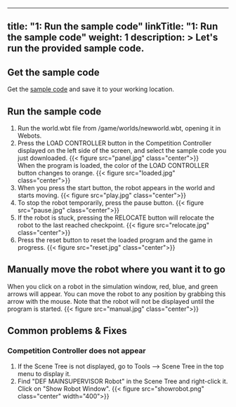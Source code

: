 
---
title: "1: Run the sample code"
linkTitle: "1: Run the sample code"
weight: 1
description: >
  Let's run the provided sample code.
---

## Get the sample code
Get the [sample code](sample.py) and save it to your working location.


## Run the sample code
1. Run the world.wbt file from /game/worlds/newworld.wbt, opening it in Webots.
1. Press the LOAD CONTROLLER button in the Competition Controller displayed on the left side of the screen, and select the sample code you just downloaded.
{{< figure src="panel.jpg" class="center">}}  
When the program is loaded, the color of the LOAD CONTROLLER button changes to orange.
{{< figure src="loaded.jpg" class="center">}}  
1. When you press the start button, the robot appears in the world and starts moving.
{{< figure src="play.jpg" class="center">}}  
1. To stop the robot temporarily, press the pause button.
{{< figure src="pause.jpg" class="center">}}  
1. If the robot is stuck, pressing the RELOCATE button will relocate the robot to the last reached checkpoint.
{{< figure src="relocate.jpg" class="center">}}  
1. Press the reset button to reset the loaded program and the game in progress.
{{< figure src="reset.jpg" class="center">}}  


## Manually move the robot where you want it to go
When you click on a robot in the simulation window, red, blue, and green arrows will appear. You can move the robot to any position by grabbing this arrow with the mouse. Note that the robot will not be displayed until the program is started.
{{< figure src="manual.jpg" class="center">}}  

## Common problems & Fixes
### Competition Controller does not appear
1. If the Scene Tree is not displayed, go to Tools --> Scene Tree in the top menu to display it.
2. Find "DEF MAINSUPERVISOR Robot" in the Scene Tree and right-click it. Click on "Show Robot Window".
{{< figure src="showrobot.png" class="center" width="400">}}  
